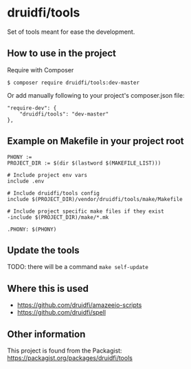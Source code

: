 # druidfi/tools

Set of tools meant for ease the development.

## How to use in the project

Require with Composer

```
$ composer require druidfi/tools:dev-master
```

Or add manually following to your project's composer.json file:

```
"require-dev": {
    "druidfi/tools": "dev-master"
},
```

## Example on Makefile in your project root

```
PHONY :=
PROJECT_DIR := $(dir $(lastword $(MAKEFILE_LIST)))

# Include project env vars
include .env

# Include druidfi/tools config
include $(PROJECT_DIR)/vendor/druidfi/tools/make/Makefile

# Include project specific make files if they exist
-include $(PROJECT_DIR)/make/*.mk

.PHONY: $(PHONY)
```

## Update the tools

TODO: there will be a command `make self-update`

## Where this is used

- https://github.com/druidfi/amazeeio-scripts
- https://github.com/druidfi/spell

## Other information

This project is found from the Packagist: https://packagist.org/packages/druidfi/tools
